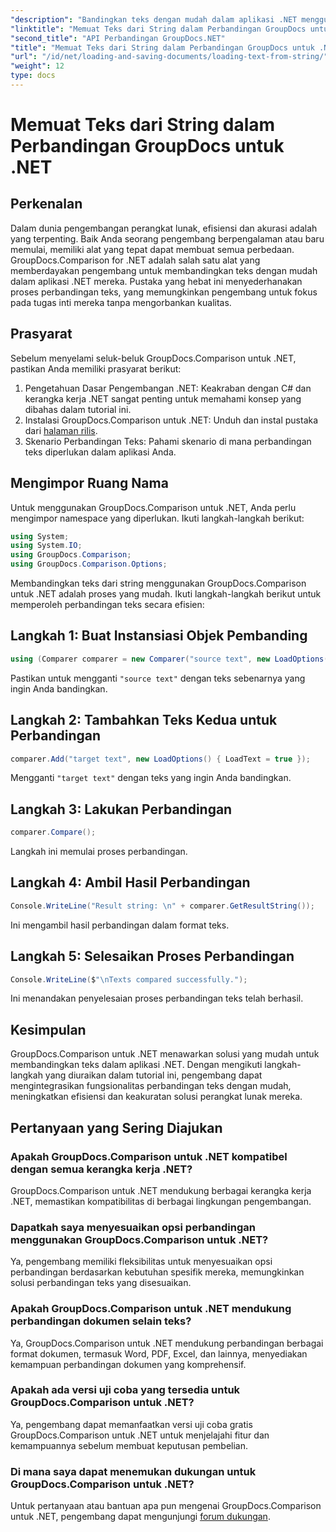 ```yaml
---
"description": "Bandingkan teks dengan mudah dalam aplikasi .NET menggunakan pustaka GroupDocs.Comparison. Tingkatkan efisiensi dan akurasi dengan integrasi yang lancar."
"linktitle": "Memuat Teks dari String dalam Perbandingan GroupDocs untuk .NET"
"second_title": "API Perbandingan GroupDocs.NET"
"title": "Memuat Teks dari String dalam Perbandingan GroupDocs untuk .NET"
"url": "/id/net/loading-and-saving-documents/loading-text-from-string/"
"weight": 12
type: docs
---
```

# Memuat Teks dari String dalam Perbandingan GroupDocs untuk .NET

## Perkenalan
Dalam dunia pengembangan perangkat lunak, efisiensi dan akurasi adalah yang terpenting. Baik Anda seorang pengembang berpengalaman atau baru memulai, memiliki alat yang tepat dapat membuat semua perbedaan. GroupDocs.Comparison for .NET adalah salah satu alat yang memberdayakan pengembang untuk membandingkan teks dengan mudah dalam aplikasi .NET mereka. Pustaka yang hebat ini menyederhanakan proses perbandingan teks, yang memungkinkan pengembang untuk fokus pada tugas inti mereka tanpa mengorbankan kualitas.
## Prasyarat
Sebelum menyelami seluk-beluk GroupDocs.Comparison untuk .NET, pastikan Anda memiliki prasyarat berikut:
1. Pengetahuan Dasar Pengembangan .NET: Keakraban dengan C# dan kerangka kerja .NET sangat penting untuk memahami konsep yang dibahas dalam tutorial ini.
2. Instalasi GroupDocs.Comparison untuk .NET: Unduh dan instal pustaka dari [halaman rilis](https://releases.groupdocs.com/comparison/net/).
3. Skenario Perbandingan Teks: Pahami skenario di mana perbandingan teks diperlukan dalam aplikasi Anda.

## Mengimpor Ruang Nama
Untuk menggunakan GroupDocs.Comparison untuk .NET, Anda perlu mengimpor namespace yang diperlukan. Ikuti langkah-langkah berikut:

```csharp
using System;
using System.IO;
using GroupDocs.Comparison;
using GroupDocs.Comparison.Options;
```
Membandingkan teks dari string menggunakan GroupDocs.Comparison untuk .NET adalah proses yang mudah. Ikuti langkah-langkah berikut untuk memperoleh perbandingan teks secara efisien:
## Langkah 1: Buat Instansiasi Objek Pembanding
```csharp
using (Comparer comparer = new Comparer("source text", new LoadOptions() { LoadText = true }))
```
Pastikan untuk mengganti `"source text"` dengan teks sebenarnya yang ingin Anda bandingkan.
## Langkah 2: Tambahkan Teks Kedua untuk Perbandingan
```csharp
comparer.Add("target text", new LoadOptions() { LoadText = true });
```
Mengganti `"target text"` dengan teks yang ingin Anda bandingkan.
## Langkah 3: Lakukan Perbandingan
```csharp
comparer.Compare();
```
Langkah ini memulai proses perbandingan.
## Langkah 4: Ambil Hasil Perbandingan
```csharp
Console.WriteLine("Result string: \n" + comparer.GetResultString());
```
Ini mengambil hasil perbandingan dalam format teks.
## Langkah 5: Selesaikan Proses Perbandingan
```csharp
Console.WriteLine($"\nTexts compared successfully.");
```
Ini menandakan penyelesaian proses perbandingan teks telah berhasil.

## Kesimpulan
GroupDocs.Comparison untuk .NET menawarkan solusi yang mudah untuk membandingkan teks dalam aplikasi .NET. Dengan mengikuti langkah-langkah yang diuraikan dalam tutorial ini, pengembang dapat mengintegrasikan fungsionalitas perbandingan teks dengan mudah, meningkatkan efisiensi dan keakuratan solusi perangkat lunak mereka.
## Pertanyaan yang Sering Diajukan
### Apakah GroupDocs.Comparison untuk .NET kompatibel dengan semua kerangka kerja .NET?
GroupDocs.Comparison untuk .NET mendukung berbagai kerangka kerja .NET, memastikan kompatibilitas di berbagai lingkungan pengembangan.
### Dapatkah saya menyesuaikan opsi perbandingan menggunakan GroupDocs.Comparison untuk .NET?
Ya, pengembang memiliki fleksibilitas untuk menyesuaikan opsi perbandingan berdasarkan kebutuhan spesifik mereka, memungkinkan solusi perbandingan teks yang disesuaikan.
### Apakah GroupDocs.Comparison untuk .NET mendukung perbandingan dokumen selain teks?
Ya, GroupDocs.Comparison untuk .NET mendukung perbandingan berbagai format dokumen, termasuk Word, PDF, Excel, dan lainnya, menyediakan kemampuan perbandingan dokumen yang komprehensif.
### Apakah ada versi uji coba yang tersedia untuk GroupDocs.Comparison untuk .NET?
Ya, pengembang dapat memanfaatkan versi uji coba gratis GroupDocs.Comparison untuk .NET untuk menjelajahi fitur dan kemampuannya sebelum membuat keputusan pembelian.
### Di mana saya dapat menemukan dukungan untuk GroupDocs.Comparison untuk .NET?
Untuk pertanyaan atau bantuan apa pun mengenai GroupDocs.Comparison untuk .NET, pengembang dapat mengunjungi [forum dukungan](https://forum.groupdocs.com/c/comparison/12).